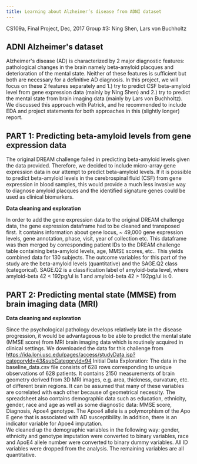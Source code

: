 ```yaml
---
title: Learning about Alzheimer’s disease from ADNI dataset
---
```


CS109a, Final Project, Dec, 2017
Group #3: Ning Shen, Lars von Buchholtz

## ADNI Alzheimer's dataset

Alzheimer's disease (AD) is characterized by 2 major diagnostic features: pathological changes in the brain namely beta-amyloid placques and deterioration of the mental state. Neither of these features is sufficient but both are necessary for a definitive AD diagnosis. In this project, we will focus on these 2 features separately and 1.) try to predict CSF beta-amyloid level from gene expression data (mainly by Ning Shen) and 2.) try to predict the mental state from brain imaging data (mainly by Lars von Buchholtz). We discussed this approach with Patrick, and he recommended to include EDA and project statements for both approaches in this (slightly longer) report.

## PART 1: Predicting beta-amyloid levels from gene expression data

The original DREAM challenge failed in predicting beta-amyloid levels given the data provided. Therefore, we decided to include micro-array gene expression data in our attempt to predict beta-amyloid levels. If it is possible to predict beta-amyloid levels in the cerebrospinal fluid (CSF) from gene expression in blood samples, this would provide a much less invasive way to diagnose amyloid placques and the identified signature genes could be used as clinical biomarkers.

**Data cleaning and exploration**

In order to add the gene expression data to the original DREAM challenge data, the gene expression dataframe had to be cleaned and transposed first. It contains information  about gene locus, ~ 49,000 gene expression levels, gene annotation, phase, visit, year of collection etc. This dataframe was then merged by corresponding patient IDs to the DREAM challenge table containing beta-amyloid levels, age, MMSE scores, etc.. This yields combined data for 130 subjects. The outcome variables for this part of the study are the beta-amyloid levels (quantitative) and the SAGE.Q2 class (categorical). SAGE.Q2 is a classification label of amyloid-beta level, where amyloid-beta 42 < 192pg/ul is 1 and amyloid-beta 42 > 192pg/ul is 0.

## PART 2: Predicting mental state (MMSE) from brain imaging data (MRI)

**Data cleaning and exploration**

Since the psychological pathology develops relatively late in the disease progression, it would be advantageous to be able to predict the mental state (MMSE score) from MRI brain imaging data which is routinely acquired in clinical settings. We downloaded the data for this challenge from https://ida.loni.usc.edu/pages/access/studyData.jsp?categoryId=43&subCategoryId=94 
Initial Data Exploration:
The data in the baseline_data.csv file consists of 628 rows corresponding to unique observations of 628 patients. It contains 2150 measurements of brain geometry derived from 3D MRI images, e.g. area, thickness, curvature, etc. of different brain regions. It can be assumed that many of these variables are correlated with each other because of geometrical necessity.
The spreadsheet also contains demographic data such as education, ethnicity, gender, race and age as well as some diagnostic data: MMSE score, Diagnosis, Apoe4 genotype. The Apoe4 allele is a polymorphism of the Apo E gene that is associated with AD susceptibility. In addition, there is an indicator variable for Apoe4 imputation.  
We cleaned up the demographic variables in the following way: gender, ethnicity and genotype imputation were converted to binary variables, race and ApoE4 allele number were converted to binary dummy variables. All ID variables were dropped from the analysis. The remaining variables are all quantitative.



